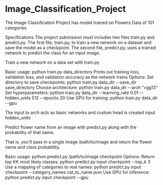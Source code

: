 # Image_Classification_Project
The Image Classification Project has model trained on Flowers Data of  101 categories 



Specifications
The project submission must includes two files train.py and predict.py. The first file, train.py, to train a new network on a dataset and save the model as a checkpoint. The second file, predict.py, uses a trained network to predict the class for an input image.

Train a new network on a data set with train.py



Basic usage: python train.py data_directory
Prints out training loss, validation loss, and validation accuracy as the network trains
Options:
Set directory to save checkpoints: python train.py data_dir --save_dir save_directory
Choose architecture: python train.py data_dir --arch "vgg13"
Set hyperparameters: python train.py data_dir --learning_rate 0.01 --hidden_units 512 --epochs 20
Use GPU for training: python train.py data_dir --gpu

The input to arch acts as basic networks and custom head is created input hidden_units 



Predict flower name from an image with predict.py along with the probability of that name. 

That is, you'll pass in a single image /path/to/image and return the flower name and class probability.

Basic usage: python predict.py /path/to/image checkpoint
Options:
Return top KK most likely classes: python predict.py input checkpoint --top_k 3
Use a mapping of categories to real names: python predict.py input checkpoint --category_names cat_to_name.json
Use GPU for inference: python predict.py input checkpoint --gpu
